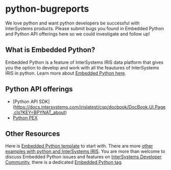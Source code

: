 # python-bugreports
We love python and want python developers be successful with InterSystems products.
Please submit bugs you found in Embedded Python and Python API offerings here so we could investigate and follow up!

## What is Embedded Python?
Embedded Python is a feature of InterSystems IRIS data platform that gives you the option to develop and work with all the feautures of InterSystems IRIS in python.
Learn more about [Embedded Python here](https://docs.intersystems.com/irislatest/csp/docbook/DocBook.UI.Page.cls?KEY=AFL_epython).

## Python API offerings
- [Python API SDK] (https://docs.intersystems.com/irislatest/csp/docbook/DocBook.UI.Page.cls?KEY=BPYNAT_about)
- [Python PEX](https://docs.intersystems.com/irislatest/csp/docbook/DocBook.UI.Page.cls?KEY=EPEX_intro_workflow)

## Other Resources
Here is [Embedded Python template](https://openexchange.intersystems.com/package/iris-embedded-python-template) to start with.
There are more [other examples with python and InterSystems IRIS](https://openexchange.intersystems.com/?python=1).
You are more than welcome to discuss Embedded Python issues and features on [InterSystems Developer Community](community.intersystems.com), there is a dedicated [Embedded Python tag](https://community.intersystems.com/tags/embedded-python).

